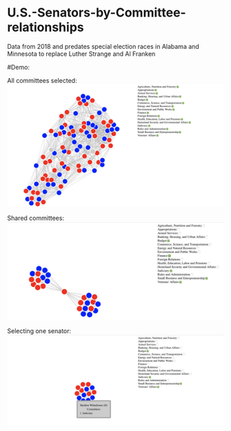 # U.S.-Senators-by-Committee-relationships

Data from 2018 and predates special election races in Alabama and Minnesota to replace Luther Strange and Al Franken

#Demo:

All committees selected:
![100 Senators](screenshots/allselected.PNG)

Shared committees:
![Shared](screenshots/onecommittee.PNG)

Selecting one senator:
![Sheldon Whitehouse](screenshots/Whitehouse.PNG)
